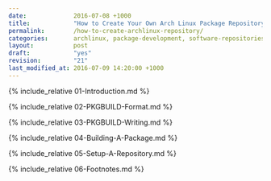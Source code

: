 ```yaml
---
date:             2016-07-08 +1000
title:            "How to Create Your Own Arch Linux Package Repository, For Free"
permalink:        /how-to-create-archlinux-repository/
categories:       archlinux, package-development, software-repositories
layout:           post
draft:            "yes"
revision:         "21"
last_modified_at: 2016-07-09 14:20:00 +1000
---
```


{% include_relative 01-Introduction.md %}

{% include_relative 02-PKGBUILD-Format.md %}

{% include_relative 03-PKGBUILD-Writing.md %}

{% include_relative 04-Building-A-Package.md %}

{% include_relative 05-Setup-A-Repository.md %}

{% include_relative 06-Footnotes.md %}
